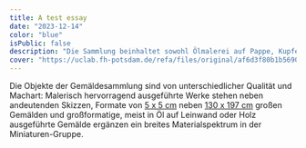 ```yaml
---
title: A test essay
date: "2023-12-14"
color: "blue"
isPublic: false
description: "Die Sammlung beinhaltet sowohl Ölmalerei auf Pappe, Kupfer-, Eisen- oder Silberblech, als auch Wasserfarbenmalerei auf Elfenbein, außerdem Hinterglasmalerei, Lackarbeiten und Emaillemalerei auf Keramik. So ist das Bildnis eines Herrn im Wams mit Schulterkragen aus der zweiten Hälfte des 17. Jahrhunderts mit Öl auf Schildpatt gemalt, eine Schäferszene mit einem galanten Paar ist auf einen Seidenuntergrund aufgestickt und 19 Miniaturbildnisse auf Papier oder Pergament von Mitgliedern des Hauses Anspach-Bayreuth-Brandenburg sind auf einen Seidengrund vereinigt und mit Paillettenschnüren und Metallfäden gerahmt. Auch das scherenschnittartige Bildnis einer Frau im Biedermeierkleid mit Haube und Schulterkragen hat einen ungewöhnlichen Bildgrund Stein oder Glas), das Spiegelkästchen mit drei Ansichten von persischen Reitern oder das runde Medaillon mit dem Bildnis eines Herrn im Oberrock besteht ebenfalls aus einem Materialmix. Die Bildnisplastiken sind zum größten Teil aus Wachs ­gefertigt, mehrere Plastiken tragen Applikationen von Textilien, Edelsteinen, Haaren und Tierzähnen. Der Gruppe der Plastiken ist ebenfalls ein Tableau oder Plafondi mit bezogenen und bestickten Knöpfen zugeordnet."
cover: "https://uclab.fh-potsdam.de/refa/files/original/af6d3f80b1b5690cf68dae59dcfb0909bd2e6ea9.jpg"
---
```


Die Objekte der Gemäldesammlung sind von unterschiedlicher Qualität und Machart: Malerisch hervorragend ausgeführte Werke stehen neben andeutenden Skizzen, Formate von [5 x 5 cm](item/463) neben [130 x 197 cm](item/148) großen Gemälden und großformatige, meist in Öl auf Leinwand oder Holz ausgeführte Gemälde ergänzen ein breites Materialspektrum in der Miniaturen-Gruppe.
